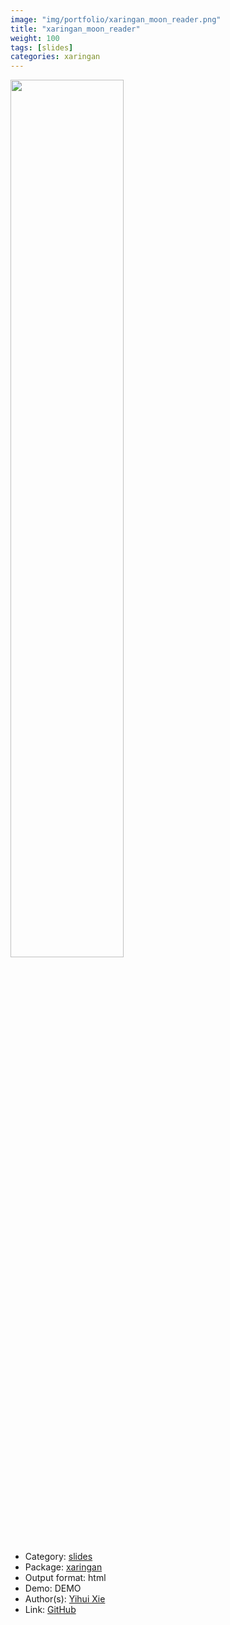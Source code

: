 ```yaml
---
image: "img/portfolio/xaringan_moon_reader.png"
title: "xaringan_moon_reader"
weight: 100
tags: [slides]
categories: xaringan
---
```




<!--more-->

<p><a href="../../img/portfolio/xaringan_moon_reader.png"><img class = "jf-image-shadow" src="../../img/portfolio/xaringan_moon_reader.png", width="60%"></a></p>

- Category: [slides](../../tags/slides)
- Package: [xaringan](xaringan)
- Output format: html
- Demo: DEMO
- Author(s): [Yihui Xie](https://yihui.org/)
- Link: [GitHub](https://github.com/yihui/xaringan)


